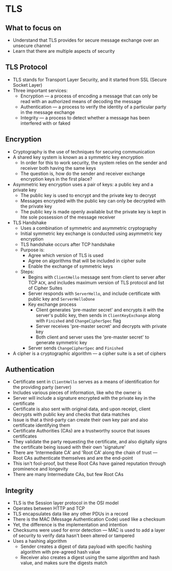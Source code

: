 # TLS

## What to focus on

* Understand that TLS provides for secure message exchange over an unsecure channel
* Learn that there are multiple aspects of security

## TLS Protocol

* TLS stands for Transport Layer Security, and it started from SSL (Secure Socket Layer)
* Three important services:
  * Encryption — a process of encoding a message that can only be read with an authorized means of decoding the message
  * Authentication — a process to verify the identity of a particular party in the message exchange
  * Integrity — a process to detect whether a message has been interfered with or faked

## Encryption

* Cryptography is the use of techniques for securing communication
* A shared key system is known as a symmetric key encryption
  * In order for this to work security, the system relies on the sender and receiver both having the same keys
  * The question is, how do the sender and receiver exchange encryption keys in the first place?
* Asymmetric key encryption uses a pair of keys: a public key and a private key
  * The public key is used to encrypt and the private key to decrypt
  * Messages encrypted with the public key can only be decrypted with the private key
  * The public key is made openly available but the private key is kept in hte sole possession of the message receiver
* TLS Handshake
  * Uses a combination of symmetric and asymmetric cryptography
  * Initial symmetric key exchange is conducted using asymmetric key encryption
  * TLS handshake occurs after TCP handshake
  * Purpose is:
    * Agree which version of TLS is used
    * Agree on algorithms that will be included in cipher suite
    * Enable the exchange of symmetric keys
  * Steps:
    * Begins with `ClientHello` message sent from client to server after TCP `ACK`, and includes maximum version of TLS protocol and list of Cipher Suites
    * Server responds with `ServerHello`, and include certificate with public key and `ServerHelloDone`
    * Key exchange process
      * Client generates 'pre-master secret' and encrypts it with the server's public key, then sends in `ClientKeyExchange` along with `Finished` and `ChangeCipherSpec` flag
      * Server receives 'pre-master secret' and decrypts with private key
      * Both client and server uses the 'pre-master secret' to generate symmetric key
    * Server sends `ChangeCipherSpec` and `Finished`
* A cipher is a cryptographic algorithm — a cipher suite is a set of ciphers

## Authentication

* Certificate sent in `ClientHello` serves as a means of identification for the providing party (server)
* Includes various pieces of information, like who the owner is
* Server will include a signature encrypted with the private key in the certificate
* Certificate is also sent with original data, and upon receipt, client decrypts with public key and checks that data matches
* Issue is that a third-party can create their own key pair and also certificate identifying them
* Certificate Authorities (CAs) are a trustworthy source that issues certificates
* They validate the party requesting the certificate, and also digitally signs the certificate being issued with their own 'signature'
* There are 'Intermediate CA' and 'Root CA' along the chain of trust — Root CAs authenticate themselves and are the end-point
* This isn't fool-proof, but these Root CAs have gained reputation through prominence and longevity
* There are many Intermediate CAs, but few Root CAs

## Integrity

* TLS is the Session layer protocol in the OSI model
* Operates between HTTP and TCP
* TLS encapsulates data like any other PDUs in a record
* There is the MAC (Message Authentication Code) used like a checksum
* Yet, the difference is the implementation and intention
* Checksums were used for error detection — MAC is used to add a layer of security to verify data hasn't been altered or tampered
* Uses a hashing algorithm
  * Sender creates a digest of data payload with specific hashing algorithm with pre-agreed hash value
  * Receiver also creates a digest using the same algorithm and hash value, and makes sure the digests match
